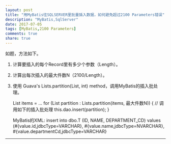 ```yaml
---
layout: post
title: "用MyBatis往SQLSERVER里批量插入数据，如何避免超过2100 Parameters错误"
description: "MyBatis,SqlServer"
date: 2017-07-05
tags: [MyBatis,2100 Parameters]
comments: true
share: true
---
```


如题，方法如下。

1. 计算要插入的每个Record里有多少个参数（Length）。

2. 计算出每次插入的最大件数N（2100/Length）。

3. 使用 Guava's Lists.partition(List, int) method，调用MyBatis的插入批处理。

	List<Item> items = ...
	for (List<Item> partition : Lists.partition(items, 最大件数N)) {
	  // 调用如下的插入批处理
	  this.dao.insert(partition);
	}


	MyBatis的XML:
	<insert id="batchInsertT" parameterType="java.util.List">
		insert into dbo.T (ID, NAME, DEPARTMENT_CD)
		values
		<foreach collection="list" item="value" index="index"
			separator=",">
			(#{value.id,jdbcType=VARCHAR},
			#{value.name,jdbcType=NVARCHAR},
			#{value.departmentCd,jdbcType=VARCHAR}
		</foreach>
	</insert>
---